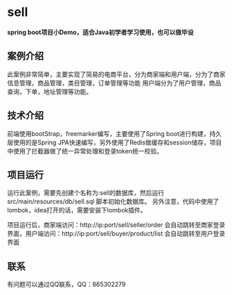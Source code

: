 # sell
**spring boot项目小Demo，适合Java初学者学习使用，也可以做毕设**

## 案例介绍
此案例非常简单，主要实现了简易的电商平台，分为商家端和用户端，分为了商家信息管理，商品管理，类目管理，订单管理等功能
用户端分为了用户管理，商品查询，下单，地址管理等功能。

## 技术介绍
前端使用bootStrap，freemarker编写，主要使用了Spring boot进行构建，持久层使用的是Spring JPA快速编写，另外使用了Redis做缓存和session储存，项目中使用了拦截器做了统一异常处理和登录token统一校验。

## 项目运行
运行此案例，需要先创建个名称为:sell的数据库，然后运行 src/main/resources/db/sell.sql 脚本初始化数据库。
另外注意，代码中使用了lombok，idea打开的话，需要安装下lombok插件。

项目运行后，商家端访问：http://ip:port/sell/seller/order 会自动跳转至商家登录界面，用户端访问：http://ip:port/sell/buyer/product/list 会自动跳转至用户登录界面

## 联系
有问题可以通过QQ联系，QQ：865302279
